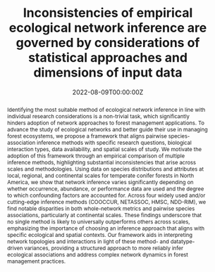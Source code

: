 ---
title: Inconsistencies of empirical ecological network inference are governed by considerations of statistical approaches and dimensions of input data
abstract: Identifying the most suitable method of ecological network inference in line with individual research considerations is a non-trivial task, which significantly hinders adoption of network approaches to forest management applications. To advance the study of ecological networks and better guide their use in managing forest ecosystems, we propose a framework that aligns pairwise species-association inference methods with specific research questions, biological interaction types, data availability, and spatial scales of study. We motivate the adoption of this framework through an empirical comparison of multiple inference methods, highlighting substantial inconsistencies that arise across scales and methodologies. Using data on species distributions and attributes at local, regional, and continental scales for temperate conifer forests in North America, we show that network inference varies significantly depending on whether occurrence, abundance, or performance data are used and the degree to which confounding factors are accounted for. Across four widely used and/or cutting-edge inference methods (COOCCUR, NETASSOC, HMSC, NDD-RIM), we find notable disparities in both whole-network metrics and pairwise species associations, particularly at continental scales. These findings underscore that no single method is likely to universally outperforms others across scales, emphasizing the importance of choosing an inference approach that aligns with specific ecological and spatial contexts. Our framework aids in interpreting network topologies and interactions in light of these method- and datatype-driven variances, providing a structured approach to more reliably infer ecological associations and address complex network dynamics in forest management practices.
authors:
- ErikKusch
- Malyon Bimler
- Guillaume F. Blanchet
- James A. Lutz
- Alejandro Ordonez
date: "2022-08-09T00:00:00Z"
doi: ""
featured: true
projects:
- phd-packages
publication: "*TBD*"
# publication_short: ""
publication_types: # 1 = conference paper, 2 = journal article, 3 = preprint, 4 = conference paper, 5 = book, 6 = Book section, 7 = Thesis, 8 = patent
- "3"
# publishDate: ""
tags:
- Cooccurrence
- Biological Networks
- Ecological Networks
- Ecological Network Inference
- Macroecology
- Method Comparison
- Network Topology
- Spatial Scale
- Species Associations
url_code: https://github.com/ErikKusch/Ecological-Network-Inference-Across-Scales
# url_dataset: ''
url_pdf: https://doi.org/10.1101/2023.07.13.548816
# url_poster: /media/poster/2020_ISEC/Poster - Global Dryland Vegetation Memory.pdf
# url_project: ""
# url_slides: ""
# url_source: '#'
# url_video: '#'
summary: Comparison of ecological network inferred with contemporary methodology across ecologically relevant scales.
---